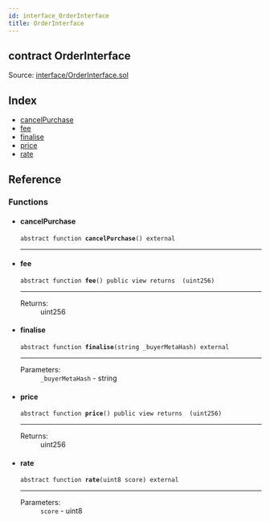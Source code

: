 ```yaml
---
id: interface_OrderInterface
title: OrderInterface
---
```


<div class="contract-doc"><div class="contract"><h2 class="contract-header"><span class="contract-kind">contract</span> OrderInterface</h2><div class="source">Source: <a href="git+https://github.com/repux/repux-smart-contracts/blob/v1.3.1/contracts/interface/OrderInterface.sol" target="_blank">interface/OrderInterface.sol</a></div></div><div class="index"><h2>Index</h2><ul><li><a href="api_interface_OrderInterface.md#cancelpurchase">cancelPurchase</a></li><li><a href="api_interface_OrderInterface.md#fee">fee</a></li><li><a href="api_interface_OrderInterface.md#finalise">finalise</a></li><li><a href="api_interface_OrderInterface.md#price">price</a></li><li><a href="api_interface_OrderInterface.md#rate">rate</a></li></ul></div><div class="reference"><h2>Reference</h2><div class="functions"><h3>Functions</h3><ul><li><div class="item function"><span id="cancelPurchase" class="anchor-marker"></span><h4 class="name">cancelPurchase</h4><div class="body"><code class="signature"><span>abstract </span>function <strong>cancelPurchase</strong><span>() </span><span>external </span></code><hr/></div></div></li><li><div class="item function"><span id="fee" class="anchor-marker"></span><h4 class="name">fee</h4><div class="body"><code class="signature"><span>abstract </span>function <strong>fee</strong><span>() </span><span>public </span><span>view </span><span>returns  (uint256) </span></code><hr/><dl><dt><span class="label-return">Returns:</span></dt><dd>uint256</dd></dl></div></div></li><li><div class="item function"><span id="finalise" class="anchor-marker"></span><h4 class="name">finalise</h4><div class="body"><code class="signature"><span>abstract </span>function <strong>finalise</strong><span>(string _buyerMetaHash) </span><span>external </span></code><hr/><dl><dt><span class="label-parameters">Parameters:</span></dt><dd><div><code>_buyerMetaHash</code> - string</div></dd></dl></div></div></li><li><div class="item function"><span id="price" class="anchor-marker"></span><h4 class="name">price</h4><div class="body"><code class="signature"><span>abstract </span>function <strong>price</strong><span>() </span><span>public </span><span>view </span><span>returns  (uint256) </span></code><hr/><dl><dt><span class="label-return">Returns:</span></dt><dd>uint256</dd></dl></div></div></li><li><div class="item function"><span id="rate" class="anchor-marker"></span><h4 class="name">rate</h4><div class="body"><code class="signature"><span>abstract </span>function <strong>rate</strong><span>(uint8 score) </span><span>external </span></code><hr/><dl><dt><span class="label-parameters">Parameters:</span></dt><dd><div><code>score</code> - uint8</div></dd></dl></div></div></li></ul></div></div></div>
